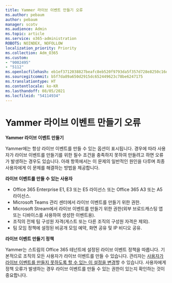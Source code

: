```yaml
---
title: Yammer 라이브 이벤트 만들기 오류
ms.author: pebaum
author: pebaum
manager: scotv
ms.audience: Admin
ms.topic: article
ms.service: o365-administration
ROBOTS: NOINDEX, NOFOLLOW
localization_priority: Priority
ms.collection: Adm_O365
ms.custom:
- "9002495"
- "5112"
ms.openlocfilehash: eb1ef3712038827beafc8eb520f9793da5f357d728e8250c16d88a99b8b5fe20
ms.sourcegitcommit: b5f7da89a650d2915dc652449623c78be6247175
ms.translationtype: HT
ms.contentlocale: ko-KR
ms.lasthandoff: 08/05/2021
ms.locfileid: "54114934"
---
```

# <a name="live-events-in-yammer-creation-errors"></a>Yammer 라이브 이벤트 만들기 오류

**Yammer 라이브 이벤트 만들기**

Yammer에는 항상 라이브 이벤트를 만들 수 있는 옵션이 표시됩니다. 경우에 따라 사용자가 라이브 이벤트를 만들기를 위한 필수 조건을 충족하지 못하여 만들려고 하면 오류가 발생하는 경우도 있습니다. 아래 항목에서는 이 문제의 일반적인 원인을 다루며 최종 사용자에게 이 문제를 해결하는 방법을 제공합니다.

**라이브 이벤트를 만들 수 있는 사용자**
- Office 365 Enterprise E1, E3 또는 E5 라이선스 또는 Office 365 A3 또는 A5 라이선스.
- Microsoft Teams 관리 센터에서 라이브 이벤트를 만들기 위한 권한.
- Microsoft Stream에서 라이브 이벤트를 만들기 위한 권한(외부 브로드캐스팅 앱 또는 디바이스를 사용하여 생성한 이벤트용).
- 조직의 전체 팀 구성원 자격(게스트 또는 다른 조직의 구성원 자격은 제외).
- 팀 모임 정책에 설정된 비공개 모임 예약, 화면 공유 및 IP 비디오 공유.

**라이브 이벤트 만들기 정책**

Yammer는 스트림의 Office 365 테넌트에 설정된 라이브 이벤트 정책을 따릅니다. 기본적으로 조직의 모든 사용자가 라이브 이벤트를 만들 수 있습니다. 관리자는 [사용자가 라이브 이벤트를 만들지 못하도록 할 수 있는 이 설정을 변경](https://docs.microsoft.com/stream/live-event-administration#enabling-and-restricting-users-to-creating)할 수 있습니다. 사용자에게 정책 오류가 발생하는 경우 라이브 이벤트를 만들 수 있는 권한이 있는지 확인하는 것이 중요합니다.
